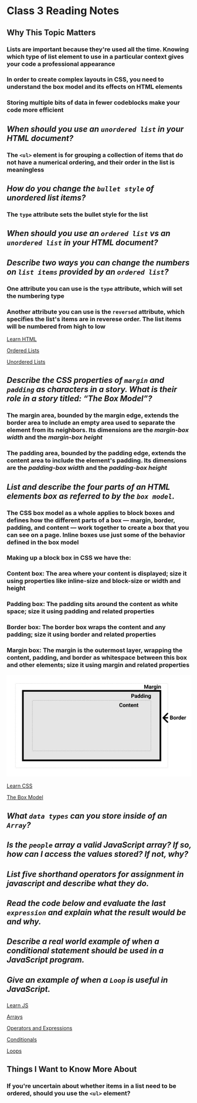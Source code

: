 # Class 3 Reading Notes

## Why This Topic Matters

### Lists are important because they're used all the time. Knowing which type of list element to use in a particular context gives your code a professional appearance

### In order to create complex layouts in CSS, you need to understand the box model and its effects on HTML elements

### Storing multiple bits of data in fewer codeblocks make your code more efficient

## *When should you use an `unordered list` in your HTML document?*

### The `<ul>` element is for grouping a collection of items that do not have a numerical ordering, and their order in the list is meaningless

## *How do you change the `bullet style` of unordered list items?*

### The `type` attribute sets the bullet style for the list

## *When should you use an `ordered list` vs an `unordered list` in your HTML document?*

###

## *Describe two ways you can change the numbers on `list items` provided by an `ordered list`?*

### One attribute you can use is the `type` attribute, which will set the numbering type

### Another attribute you can use is the `reversed` attribute, which specifies the list's items are in reverese order. The list items will be numbered from high to low

[Learn HTML](https://developer.mozilla.org/en-US/docs/Web/HTML)

[Ordered Lists](https://developer.mozilla.org/en-US/docs/Web/HTML/Element/ol)

[Unordered Lists](https://developer.mozilla.org/en-US/docs/Web/HTML/Element/ul)

## *Describe the CSS properties of `margin` and `padding` as characters in a story. What is their role in a story titled: “The Box Model”?*

### The **margin area**, bounded by the margin edge, extends the border area to include an empty area used to separate the element from its neighbors. Its dimensions are the *margin-box width* and the *margin-box height*

### The **padding area**, bounded by the padding edge, extends the content area to include the element's padding. Its dimensions are the *padding-box width* and the *padding-box height*

## *List and describe the four parts of an HTML elements box as referred to by the `box model`.*

### The CSS box model as a whole applies to block boxes and defines how the different parts of a box — margin, border, padding, and content — work together to create a box that you can see on a page. Inline boxes use just some of the behavior defined in the box model

### Making up a block box in CSS we have the:

### **Content box**: The area where your content is displayed; size it using properties like inline-size and block-size or width and height

### **Padding box**: The padding sits around the content as white space; size it using padding and related properties

### **Border box**: The border box wraps the content and any padding; size it using border and related properties

### **Margin box**: The margin is the outermost layer, wrapping the content, padding, and border as whitespace between this box and other elements; size it using margin and related properties

![The CSS Box Model](/images/box_model.png)

[Learn CSS](https://developer.mozilla.org/en-US/docs/Learn/CSS)

[The Box Model](https://developer.mozilla.org/en-US/docs/Learn/CSS/Building_blocks/The_box_model)

## *What `data types` can you store inside of an `Array`?*

###

## *Is the `people` array a valid JavaScript array? If so, how can I access the values stored? If not, why?*

###

## *List **five** shorthand operators for assignment in javascript and describe what they do.*

###

## *Read the code below and evaluate the last `expression` and explain what the result would be and why.*

###

## *Describe a real world example of when a conditional statement should be used in a JavaScript program.*

###

## *Give an example of when a `Loop` is useful in JavaScript.*

###

[Learn JS](https://developer.mozilla.org/en-US/docs/Learn/JavaScript)

[Arrays](https://developer.mozilla.org/en-US/docs/Learn/JavaScript/First_steps/Arrays)

[Operators and Expressions](https://developer.mozilla.org/en-US/docs/Web/JavaScript/Guide/Expressions_and_Operators)

[Conditionals](https://developer.mozilla.org/en-US/docs/Learn/JavaScript/Building_blocks/conditionals)

[Loops](https://developer.mozilla.org/en-US/docs/Learn/JavaScript/Building_blocks/Looping_code)

## Things I Want to Know More About

### If you're uncertain about whether items in a list need to be ordered, should you use the `<ul>` element?

###

